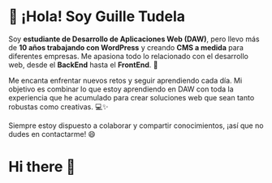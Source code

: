 # 👋 ¡Hola! Soy Guille Tudela

Soy **estudiante de Desarrollo de Aplicaciones Web (DAW)**, pero llevo más de **10 años trabajando con WordPress** y creando **CMS a medida** para diferentes empresas. Me apasiona todo lo relacionado con el desarrollo web, desde el **BackEnd** hasta el **FrontEnd**. 🚀

Me encanta enfrentar nuevos retos y seguir aprendiendo cada día. Mi objetivo es combinar lo que estoy aprendiendo en DAW con toda la experiencia que he acumulado para crear soluciones web que sean tanto robustas como creativas. 💻✨

Siempre estoy dispuesto a colaborar y compartir conocimientos, ¡así que no dudes en contactarme! 😄
# Hi there 👋

<!--
**Wylltriu/wylltriu** is a ✨ _special_ ✨ repository because its `README.md` (this file) appears on your GitHub profile.

Here are some ideas to get you started:

- 🔭 I’m currently working on ...
- 🌱 I’m currently learning ...
- 👯 I’m looking to collaborate on ...
- 🤔 I’m looking for help with ...
- 💬 Ask me about ...
- 📫 How to reach me: ...
- 😄 Pronouns: ...
- ⚡ Fun fact: ...
-->
